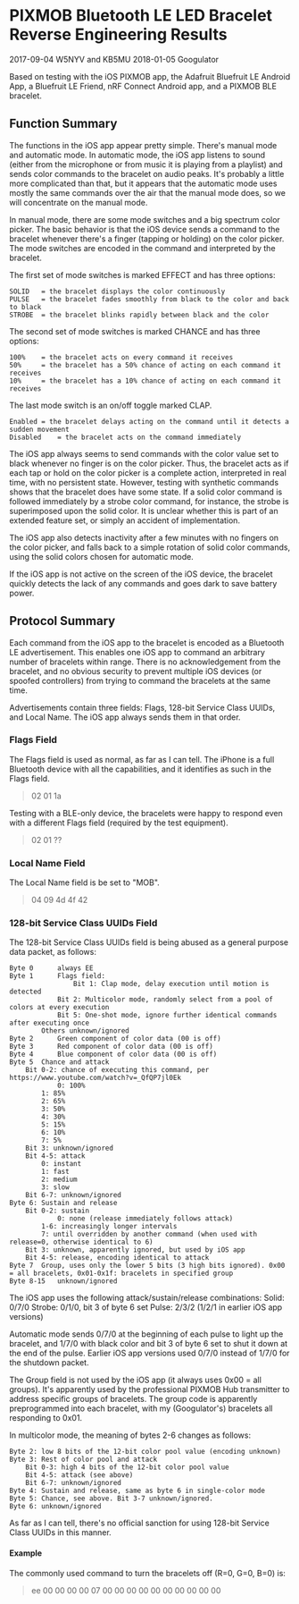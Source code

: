 # PIXMOB Bluetooth LE LED Bracelet Reverse Engineering Results
2017-09-04 W5NYV and KB5MU
2018-01-05 Googulator

Based on testing with the iOS PIXMOB app, the Adafruit Bluefruit LE Android App, a Bluefruit LE Friend, nRF Connect Android app, and a PIXMOB BLE bracelet.

## Function Summary

The functions in the iOS app appear pretty simple. There's manual mode and automatic mode. In automatic mode, the iOS app listens to sound (either from the microphone or from music it is playing from a playlist) and sends color commands to the bracelet on audio peaks. It's probably a little more complicated than that, but it appears that the automatic mode uses mostly the same commands over the air that the manual mode does, so we will concentrate on the manual mode.

In manual mode, there are some mode switches and a big spectrum color picker. The basic behavior is that the iOS device sends a command to the bracelet whenever there's a finger (tapping or holding) on the color picker. The mode switches are encoded in the command and interpreted by the bracelet.

The first set of mode switches is marked EFFECT and has three options:

    SOLID	= the bracelet displays the color continuously
    PULSE	= the bracelet fades smoothly from black to the color and back to black
    STROBE	= the bracelet blinks rapidly between black and the color

The second set of mode switches is marked CHANCE and has three options:

    100%	= the bracelet acts on every command it receives
    50%		= the bracelet has a 50% chance of acting on each command it receives
    10%		= the bracelet has a 10% chance of acting on each command it receives

The last mode switch is an on/off toggle marked CLAP.

    Enabled	= the bracelet delays acting on the command until it detects a sudden movement
    Disabled	= the bracelet acts on the command immediately

The iOS app always seems to send commands with the color value set to black whenever no finger is on the color picker. Thus, the bracelet acts as if each tap or hold on the color picker is a complete action, interpreted in real time, with no persistent state. However, testing with synthetic commands shows that the bracelet does have some state. If a solid color command is followed immediately by a strobe color command, for instance, the strobe is superimposed upon the solid color. It is unclear whether this is part of an extended feature set, or simply an accident of implementation.

The iOS app also detects inactivity after a few minutes with no fingers on the color picker, and falls back to a simple rotation of solid color commands, using the solid colors chosen for automatic mode.

If the iOS app is not active on the screen of the iOS device, the bracelet quickly detects the lack of any commands and goes dark to save battery power.

## Protocol Summary

Each command from the iOS app to the bracelet is encoded as a Bluetooth LE advertisement. This enables one iOS app to command an arbitrary number of bracelets within range. There is no acknowledgement from the bracelet, and no obvious security to prevent multiple iOS devices (or spoofed controllers) from trying to command the bracelets at the same time.

Advertisements contain three fields: Flags, 128-bit Service Class UUIDs, and Local Name. The iOS app always sends them in that order.

### Flags Field

The Flags field is used as normal, as far as I can tell. The iPhone is a full Bluetooth device with all the capabilities, and it identifies as such in the Flags field.
> 02 01 1a

Testing with a BLE-only device, the bracelets were happy to respond even with a different Flags field (required by the test equipment).
> 02 01 ??

### Local Name Field

The Local Name field is be set to "MOB".
> 04 09 4d 4f 42

### 128-bit Service Class UUIDs Field

The 128-bit Service Class UUIDs field is being abused as a general purpose data packet, as follows:

    Byte 0		always EE
    Byte 1		Flags field:
    				Bit 1: Clap mode, delay execution until motion is detected
				Bit 2: Multicolor mode, randomly select from a pool of colors at every execution
				Bit 5: One-shot mode, ignore further identical commands after executing once
			Others unknown/ignored
    Byte 2		Green component of color data (00 is off)
    Byte 3		Red component of color data (00 is off)
    Byte 4		Blue component of color data (00 is off)
    Byte 5	Chance and attack
		Bit 0-2: chance of executing this command, per https://www.youtube.com/watch?v=_QfQP7jl0Ek
    			0: 100%
			1: 85%
			2: 65%
			3: 50%
			4: 30%
			5: 15%
			6: 10%
			7: 5%
		Bit 3: unknown/ignored
		Bit 4-5: attack
			0: instant
			1: fast
			2: medium
			3: slow
		Bit 6-7: unknown/ignored
    Byte 6:	Sustain and release
		Bit 0-2: sustain
    			0: none (release immediately follows attack)
			1-6: increasingly longer intervals
			7: until overridden by another command (when used with release=0, otherwise identical to 6)
		Bit 3: unknown, apparently ignored, but used by iOS app
		Bit 4-5: release, encoding identical to attack
    Byte 7	Group, uses only the lower 5 bits (3 high bits ignored). 0x00 = all bracelets, 0x01-0x1f: bracelets in specified group
    Byte 8-15	unknown/ignored
    
The iOS app uses the following attack/sustain/release combinations:
Solid:  0/7/0
Strobe: 0/1/0, bit 3 of byte 6 set
Pulse:  2/3/2 (1/2/1 in earlier iOS app versions)

Automatic mode sends 0/7/0 at the beginning of each pulse to light up the bracelet, and 1/7/0 with black color and bit 3 of byte 6 set to shut it down at the end of the pulse. Earlier iOS app versions used 0/7/0 instead of 1/7/0 for the shutdown packet.

The Group field is not used by the iOS app (it always uses 0x00 = all groups). It's apparently used by the professional PIXMOB Hub transmitter to address specific groups of bracelets. The group code is apparently preprogrammed into each bracelet, with my (Googulator's) bracelets all responding to 0x01.

In multicolor mode, the meaning of bytes 2-6 changes as follows:

    Byte 2: low 8 bits of the 12-bit color pool value (encoding unknown)
    Byte 3: Rest of color pool and attack
		Bit 0-3: high 4 bits of the 12-bit color pool value
		Bit 4-5: attack (see above)
		Bit 6-7: unknown/ignored
    Byte 4: Sustain and release, same as byte 6 in single-color mode
    Byte 5: Chance, see above. Bit 3-7 unknown/ignored.
    Byte 6: unknown/ignored

As far as I can tell, there's no official sanction for using 128-bit Service Class UUIDs in this manner.

#### Example

The commonly used command to turn the bracelets off (R=0, G=0, B=0) is:

> ee 00 00 00 00 07 00 00 00 00 00 00 00 00 00 00

